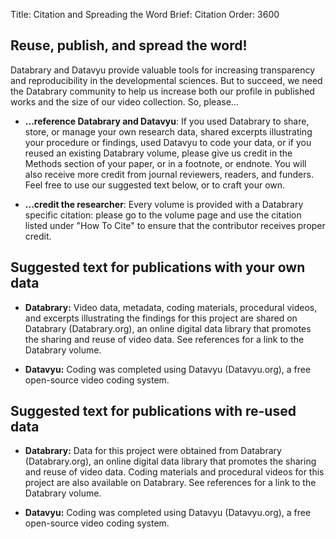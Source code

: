 Title: Citation and Spreading the Word
Brief: Citation
Order: 3600

## Reuse, publish, and spread the word!

Databrary and Datavyu provide valuable tools for increasing transparency and reproducibility in the developmental sciences. But to succeed, we need the Databrary community to help us increase both our profile in published works and the size of our video collection. So, please...

- **...reference Databrary and Datavyu**: If you used Databrary to share, store, or manage your own research data, shared excerpts illustrating your procedure or findings, used Datavyu to code your data, or if you reused an existing Databrary volume, please give us credit in the Methods section of your paper, or in a footnote, or endnote.  You will also receive more credit from journal reviewers, readers, and funders. Feel free to use our suggested text below, or to craft your own.

- **...credit the researcher**: Every volume is provided with a Databrary specific citation: please go to the volume page and use the citation listed under "How To Cite" to ensure that the contributor receives proper credit.

## Suggested text for publications with your own data

- **Databrary:** Video data, metadata, coding materials, procedural videos, and excerpts illustrating the findings for this project are shared on Databrary (Databrary.org), an online digital data library that promotes the sharing and reuse of video data. See references for a link to the Databrary volume.

- **Datavyu:** Coding was completed using Datavyu (Datavyu.org), a free open-source video coding system.

## Suggested text for publications with re-used data

- **Databrary:** Data for this project were obtained from Databrary (Databrary.org), an online digital data library that promotes the sharing and reuse of video data. Coding materials and procedural videos for this project are also available on Databrary. See references for a link to the Databrary volume.

- **Datavyu:** Coding was completed using Datavyu (Datavyu.org), a free open-source video coding system.